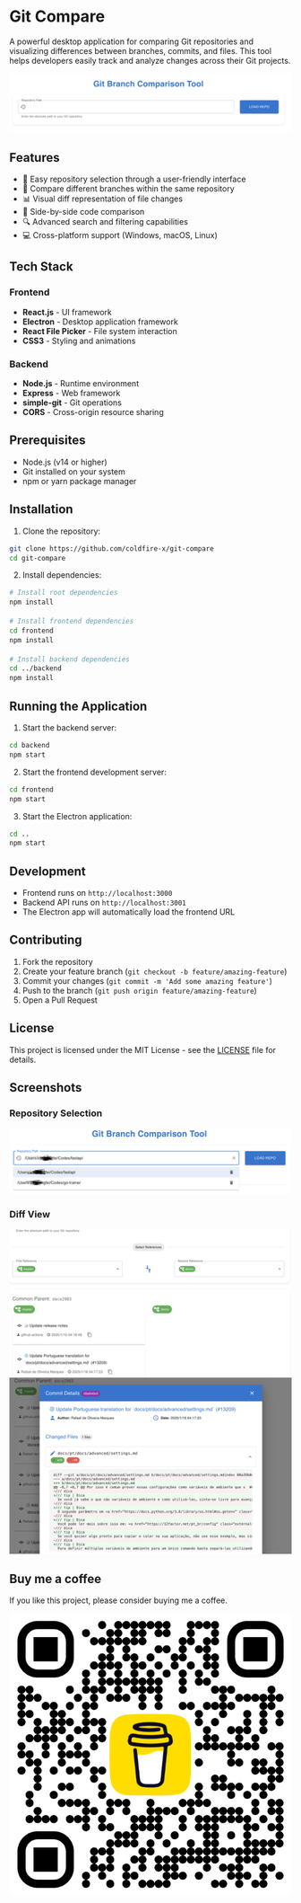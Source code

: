# Git Compare

A powerful desktop application for comparing Git repositories and visualizing differences between branches, commits, and files. This tool helps developers easily track and analyze changes across their Git projects.

![Git Compare Demo](./docs/images/tool.png)

## Features

- 📂 Easy repository selection through a user-friendly interface
- 🔄 Compare different branches within the same repository
- 📊 Visual diff representation of file changes
- 🎯 Side-by-side code comparison
- 🔍 Advanced search and filtering capabilities
- 💻 Cross-platform support (Windows, macOS, Linux)

## Tech Stack

### Frontend
- **React.js** - UI framework
- **Electron** - Desktop application framework
- **React File Picker** - File system interaction
- **CSS3** - Styling and animations

### Backend
- **Node.js** - Runtime environment
- **Express** - Web framework
- **simple-git** - Git operations
- **CORS** - Cross-origin resource sharing

## Prerequisites

- Node.js (v14 or higher)
- Git installed on your system
- npm or yarn package manager

## Installation

1. Clone the repository:
```bash
git clone https://github.com/coldfire-x/git-compare
cd git-compare
```

2. Install dependencies:
```bash
# Install root dependencies
npm install

# Install frontend dependencies
cd frontend
npm install

# Install backend dependencies
cd ../backend
npm install
```

## Running the Application

1. Start the backend server:
```bash
cd backend
npm start
```

2. Start the frontend development server:
```bash
cd frontend
npm start
```

3. Start the Electron application:
```bash
cd ..
npm start
```

## Development

- Frontend runs on `http://localhost:3000`
- Backend API runs on `http://localhost:3001`
- The Electron app will automatically load the frontend URL

## Contributing

1. Fork the repository
2. Create your feature branch (`git checkout -b feature/amazing-feature`)
3. Commit your changes (`git commit -m 'Add some amazing feature'`)
4. Push to the branch (`git push origin feature/amazing-feature`)
5. Open a Pull Request

## License

This project is licensed under the MIT License - see the [LICENSE](LICENSE) file for details.

## Screenshots

### Repository Selection
![Repository Selection](./docs/images/choose_repo.png)

### Diff View
![Diff View](./docs/images/diff-view.png)
![Diff Detail](./docs/images/diff-detail.png)

## Buy me a coffee

If you like this project, please consider buying me a coffee.

[![Buy me a coffee](./docs/images/bmc_qr.png)](buymeacoffee.com/pengphy)